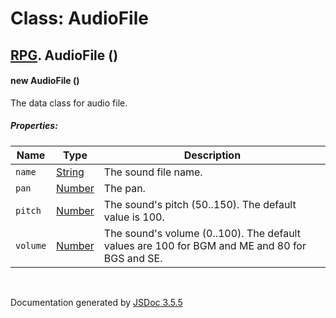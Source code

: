 # Class: AudioFile

## [RPG](RPG.md).  AudioFile ()

#### new AudioFile ()

The data class for audio file.

##### Properties:

| Name | Type | Description |
| --- | --- | --- |
| `name` | [String](String.md) | The sound file name. |
| `pan` | [Number](Number.md) | The pan. |
| `pitch` | [Number](Number.md) | The sound's pitch (50..150). The default value is 100. |
| `volume` | [Number](Number.md) | The sound's volume (0..100). The default values are 100 for BGM and ME and 80 for BGS and SE. |

<dl>
</dl>


 <br>

  Documentation generated by [JSDoc 3.5.5](https://github.com/jsdoc3/jsdoc)
